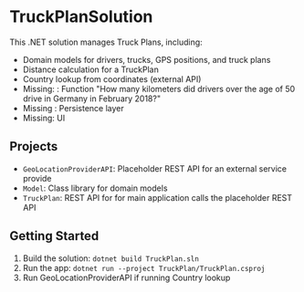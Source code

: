 # TruckPlanSolution

This .NET solution manages Truck Plans, including:
- Domain models for drivers, trucks, GPS positions, and truck plans
- Distance calculation for a TruckPlan
- Country lookup from coordinates (external API)
- Missing: : Function "How many kilometers did
drivers over the age of 50 drive in Germany in February 2018?"
- Missing : Persistence layer
- Missing: UI


## Projects
- `GeoLocationProviderAPI`: Placeholder REST API for an external service provide
- `Model`: Class library for domain models
- `TruckPlan`: REST API for for main application calls the placeholder REST API

## Getting Started
1. Build the solution: `dotnet build TruckPlan.sln`
2. Run the app: `dotnet run --project TruckPlan/TruckPlan.csproj`
3. Run GeoLocationProviderAPI if running Country lookup
